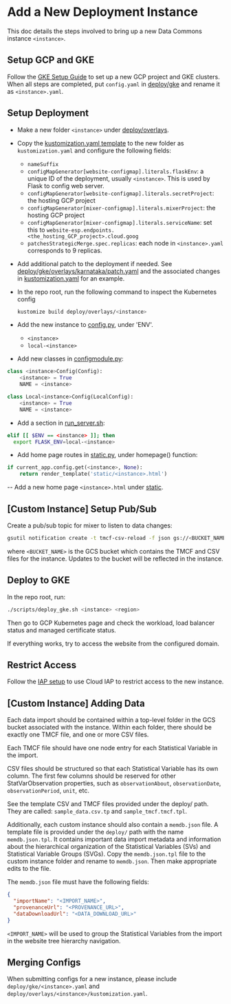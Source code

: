 # Add a New Deployment Instance

This doc details the steps involved to bring up a new Data Commons instance
`<instance>`.

## Setup GCP and GKE

Follow the [GKE Setup Guide](../gke/README.md) to set up a new GCP project and GKE
clusters. When all steps are completed, put `config.yaml` in [deploy/gke](../deploy/gke)
and rename it as `<instance>.yaml`.

## Setup Deployment

- Make a new folder `<instance>` under [deploy/overlays](../deploy/overlays).

- Copy the [kustomization.yaml
  template](../deploy/overlays/kustomization.yaml.tpl) to the new folder as `kustomization.yaml` and
  configure the following fields:

  - `nameSuffix`
  - `configMapGenerator[website-configmap].literals.flaskEnv`: a unique ID of the deployment, usually `<instance>`. This is used by Flask to config web server.
  - `configMapGenerator[website-configmap].literals.secretProject`: the hosting GCP project
  - `configMapGenerator[mixer-configmap].literals.mixerProject`: the hosting GCP project
  - `configMapGenerator[mixer-configmap].literals.serviceName`: set this to `website-esp.endpoints.<the_hosting_GCP_project>.cloud.goog`
  - `patchesStrategicMerge.spec.replicas`: each node in `<instance>.yaml` corresponds to 9 replicas.

- Add additional patch to the deployment if needed. See [deploy/gke/overlays/karnataka/patch.yaml](../deploy/gke/overlays/karnataka/patch.yaml) and the associated changes in [kustomization.yaml](../deploy/gke/overlays/karnataka/kustomization.yaml) for an example.

- In the repo root, run the following command to inspect the Kubernetes config

  ```bash
  kustomize build deploy/overlays/<instance>
  ```

- Add the new instance to [config.py](../server/lib/config.py), under 'ENV'.

  - `<instance>`
  - `local-<instance>`

- Add new classes in [configmodule.py](../server/configmodule.py):

```python
class <instance>Config(Config):
    <instance> = True
    NAME = <instance>

class Local<instance>Config(LocalConfig):
    <instance> = True
    NAME = <instance>
```

- Add a section in [run_server.sh](run_server.sh):

```bash
elif [[ $ENV == <instance> ]]; then
  export FLASK_ENV=local-<instance>
```

- Add home page routes in [static.py](../server/routes/static.py), under homepage() function:

```python
if current_app.config.get(<instance>, None):
    return render_template('static/<instance>.html')
```

-- Add a new home page `<instance>.html` under [static](../server/templates/static).

## [Custom Instance] Setup Pub/Sub

Create a pub/sub topic for mixer to listen to data changes:

```bash
gsutil notification create -t tmcf-csv-reload -f json gs://<BUCKET_NAME>
```

where `<BUCKET_NAME>` is the GCS bucket which contains the TMCF and CSV files for the instance. Updates to the bucket will be reflected in the instance.

## Deploy to GKE

In the repo root, run:

```bash
./scripts/deploy_gke.sh <instance> <region>
```

Then go to GCP Kubernetes page and check the workload, load balancer status and
managed certificate status.

If everything works, try to access the website from the configured domain.

## Restrict Access

Follow the [IAP setup](./iap.md) to use Cloud IAP to restrict access to the new instance.

## [Custom Instance] Adding Data

Each data import should be contained within a top-level folder in the GCS bucket associated with the instance. Within each folder, there should be exactly one TMCF file, and one or more CSV files.

Each TMCF file should have one node entry for each Statistical Variable in the import.

CSV files should be structured so that each Statistical Variable has its own column. The first few columns should be reserved for other StatVarObservation properties, such as `observationAbout`, `observationDate`, `observationPeriod`, `unit`, etc.

See the template CSV and TMCF files provided under the deploy/ path. They are called: `sample_data.csv.tp` and `sample_tmcf.tmcf.tpl`.

Additionally, each custom instance should also contain a `memdb.json` file. A template file is provided under the `deploy/` path with the name `memdb.json.tpl`. It contains important data import metadata and information about the hierarchical organization of the Statistical Variables (SVs) and Statistical Variable Groups (SVGs). Copy the `memdb.json.tpl` file to the custom instance folder and rename to `memdb.json`. Then make appropriate edits to the file.

The `memdb.json` file must have the following fields:

```json
{
  "importName": "<IMPORT_NAME>",
  "provenanceUrl": "<PROVENANCE_URL>",
  "dataDownloadUrl": "<DATA_DOWNLOAD_URL>"
}
```

`<IMPORT_NAME>` will be used to group the Statistical Variables from the import in the website tree hierarchy navigation.


## Merging Configs

When submitting configs for a new instance, please include `deploy/gke/<instance>.yaml` and `deploy/overlays/<instance>/kustomization.yaml`.
